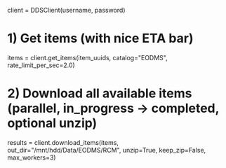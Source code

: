 client = DDSClient(username, password)

# 1) Get items (with nice ETA bar)
items = client.get_items(item_uuids, catalog="EODMS", rate_limit_per_sec=2.0)

# 2) Download all available items (parallel, in_progress -> completed, optional unzip)
results = client.download_items(items, out_dir="/mnt/hdd/Data/EODMS/RCM", unzip=True, keep_zip=False, max_workers=3)

